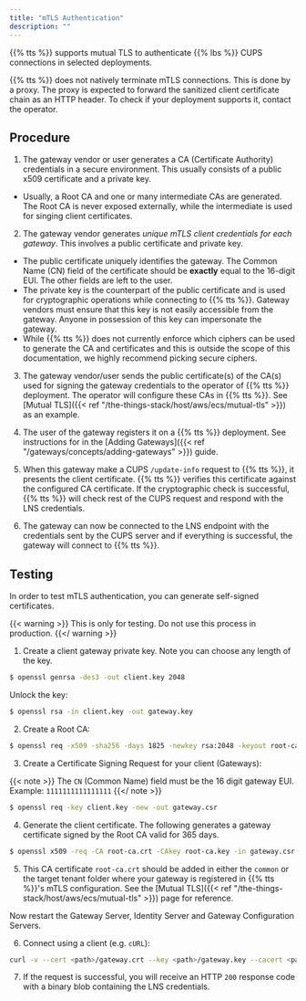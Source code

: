 ```yaml
---
title: "mTLS Authentication"
description: ""
---
```


{{% tts %}} supports mutual TLS to authenticate {{% lbs %}} CUPS connections in selected deployments.

<!--more-->

{{% tts %}} does not natively terminate mTLS connections. This is done by a proxy. The proxy is expected to forward the sanitized client certificate chain as an HTTP header. To check if your deployment supports it, contact the operator.

## Procedure

1. The gateway vendor or user generates a CA (Certificate Authority) credentials in a secure environment. This usually consists of a public x509 certificate and a private key.

- Usually, a Root CA and one or many intermediate CAs are generated. The Root CA is never exposed externally, while the intermediate is used for singing client certificates.

2. The gateway vendor generates _unique mTLS client credentials for each gateway_. This involves a public certificate and private key.

- The public certificate uniquely identifies the gateway. The Common Name (CN) field of the certificate should be **exactly** equal to the 16-digit EUI. The other fields are left to the user.
- The private key is the counterpart of the public certificate and is used for cryptographic operations while connecting to {{% tts %}}. Gateway vendors must ensure that this key is not easily accessible from the gateway. Anyone in possession of this key can impersonate the gateway.
- While {{% tts %}} does not currently enforce which ciphers can be used to generate the CA and certificates and this is outside the scope of this documentation, we highly recommend picking secure ciphers.

3. The gateway vendor/user sends the public certificate(s) of the CA(s) used for signing the gateway credentials to the operator of {{% tts %}} deployment. The operator will configure these CAs in {{% tts %}}. See [Mutual TLS]({{< ref "/the-things-stack/host/aws/ecs/mutual-tls" >}}) as an example.

4. The user of the gateway registers it on a {{% tts %}} deployment. See instructions for in the [Adding Gateways]({{< ref "/gateways/concepts/adding-gateways" >}}) guide.

5. When this gateway make a CUPS `/update-info` request to {{% tts %}}, it presents the client certificate. {{% tts %}} verifies this certificate against the configured CA certificate. If the cryptographic check is successful, {{% tts %}} will check rest of the CUPS request and respond with the LNS credentials.

6. The gateway can now be connected to the LNS endpoint with the credentials sent by the CUPS server and if everything is successful, the gateway will connect to {{% tts %}}.

## Testing

In order to test mTLS authentication, you can generate self-signed certificates.

{{< warning >}}
This is only for testing. Do not use this process in production.
{{</ warning >}}

1. Create a client gateway private key. Note you can choose any length of the key.

```bash
$ openssl genrsa -des3 -out client.key 2048
```

Unlock the key:

```bash
$ openssl rsa -in client.key -out gateway.key
```

2. Create a Root CA:

```bash
$ openssl req -x509 -sha256 -days 1825 -newkey rsa:2048 -keyout root-ca.key -out root-ca.crt
```

3. Create a Certificate Signing Request for your client (Gateways):

{{< note >}}
The `CN` (Common Name) field must be the 16 digit gateway EUI. Example: `1111111111111111`
{{</ note >}}

```bash
$ openssl req -key client.key -new -out gateway.csr
```

4. Generate the client certificate. The following generates a gateway certificate signed by the Root CA valid for 365 days.

```bash
$ openssl x509 -req -CA root-ca.crt -CAkey root-ca.key -in gateway.csr -out gateway.crt -days 365 -CAcreateserial -sha256 -days 365
```

5. This CA certificate `root-ca.crt` should be added in either the `common` or the target tenant folder where your gateway is registered in {{% tts %}}'s mTLS configuration. See the [Mutual TLS]({{< ref "/the-things-stack/host/aws/ecs/mutual-tls" >}}) page for reference.

Now restart the Gateway Server, Identity Server and Gateway Configuration Servers.

6. Connect using a client (e.g. `cURL`):

```bash
curl -v --cert <path>/gateway.crt --key <path>/gateway.key --cacert <path>/root-ca.crt https://<domain>:8987/update-info -d '{"router":"<EUI in ID6>"}'
```

7. If the request is successful, you will receive an HTTP `200` response code with a binary blob containing the LNS credentials.
